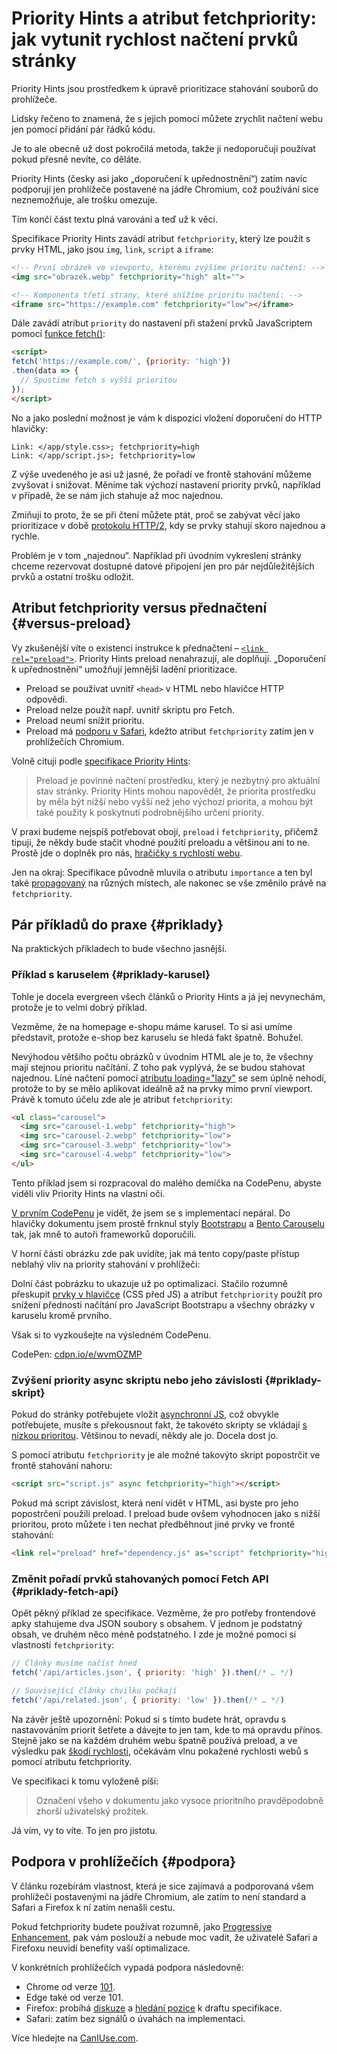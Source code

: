 # Priority Hints a atribut fetchpriority: jak vytunit rychlost načtení prvků stránky

Priority Hints jsou prostředkem k úpravě prioritizace stahování souborů do prohlížeče.

Lidsky řečeno to znamená, že s jejich pomocí můžete zrychlit načtení webu jen pomocí přidání pár řádků kódu.

<!-- AdSnippet -->

Je to ale obecně už dost pokročilá metoda, takže ji nedoporučuji používat pokud přesně nevíte, co děláte.

Priority Hints (česky asi jako „doporučení k upřednostnění“) zatím navíc podporují jen prohlížeče postavené na jádře Chromium, což používání sice neznemožňuje, ale trošku omezuje.

Tím končí část textu plná varování a teď už k věci.

Specifikace Priority Hints zavádí atribut `fetchpriority`, který lze použít s prvky HTML, jako jsou `img`, `link`, `script` a `iframe`:

```html
<!-- První obrázek ve viewportu, kterému zvýšíme prioritu načtení: -->
<img src="obrazek.webp" fetchpriority="high" alt="">

<!-- Komponenta třetí strany, které snížíme prioritu načtení: -->
<iframe src="https://example.com" fetchpriority="low"></iframe>
```

Dále zavádí atribut `priority` do nastavení při stažení prvků JavaScriptem pomocí [funkce fetch()](https://developer.mozilla.org/en-US/docs/Web/API/fetch):

```html
<script>
fetch('https://example.com/', {priority: 'high'})
.then(data => {
  // Spustíme fetch s vyšší prioritou
});
</script>
```

No a jako poslední možnost je vám k dispozici vložení doporučení do HTTP hlavičky:

```text
Link: </app/style.css>; fetchpriority=high
Link: </app/script.js>; fetchpriority=low
```

Z výše uvedeného je asi už jasné, že pořadí ve frontě stahování můžeme zvyšovat i snižovat. Měníme tak výchozí nastavení priority prvků, například v případě, že se nám jich stahuje až moc najednou.

Zmiňuji to proto, že se při čtení můžete ptát, proč se zabývat věcí jako prioritizace v době [protokolu HTTP/2](http-2.md), kdy se prvky stahují skoro najednou a rychle.

Problém je v tom „najednou“. Například při úvodním vykreslení stránky chceme rezervovat dostupné datové připojení jen pro pár nejdůležitějších prvků a ostatní trošku odložit.

## Atribut fetchpriority versus přednačtení {#versus-preload}

Vy zkušenější víte o existenci instrukce k přednačtení – [`<link rel="preload">`](preload.md). Priority Hints preload nenahrazují, ale doplňují. „Doporučení k upřednostnění“ umožňují jemnější ladění prioritizace.

* Preload se používat uvnitř `<head>` v HTML nebo hlavičce HTTP odpovědi.
* Preload nelze použít např. uvnitř skriptu pro Fetch.
* Preload neumí snížit prioritu.
* Preload má [podporu v Safari](preload.md#prohlizece), kdežto atribut `fetchpriority` zatím jen v prohlížečích Chromium.

Volně cituji podle [specifikace Priority Hints](https://wicg.github.io/priority-hints/):

> Preload je povinné načtení prostředku, který je nezbytný pro aktuální stav stránky. Priority Hints mohou napovědět, že priorita prostředku by měla být nižší nebo vyšší než jeho výchozí priorita, a mohou být také použity k poskytnutí podrobnějšího určení priority.

V praxi budeme nejspíš potřebovat obojí, `preload` i `fetchpriority`, přičemž tipuji, že někdy bude stačit vhodné použití preloadu a většinou ani to ne. Prostě jde o doplněk pro nás, [hračičky s rychlostí webu](https://www.pagespeed.cz/).

<!-- AdSnippet -->

Jen na okraj: Specifikace původně mluvila o atributu `importance` a ten byl také [propagovaný](https://twitter.com/addyosmani/status/1087614725809160192) na různých místech, ale nakonec se vše změnilo právě na `fetchpriority`.

## Pár příkladů do praxe {#priklady}

Na praktických příkladech to bude všechno jasnější.

### Příklad s karuselem {#priklady-karusel}

Tohle je docela evergreen všech článků o Priority Hints a já jej nevynechám, protože je to velmi dobrý příklad.

Vezměme, že na homepage e-shopu máme karusel. To si asi umíme představit, protože e-shop bez karuselu se hledá fakt špatně. Bohužel.

Nevýhodou většího počtu obrázků v úvodním HTML ale je to, že všechny mají stejnou prioritu načítání. Z toho pak vyplývá, že se budou stahovat najednou. Líné načtení pomocí [atributu loading="lazy"](lazy-loading-obrazku.md) se sem úplně nehodí, protože to by se mělo aplikovat ideálně až na prvky mimo první viewport. Právě k tomuto účelu zde ale je atribut `fetchpriority`:

```html
<ul class="carousel">
  <img src="carousel-1.webp" fetchpriority="high">
  <img src="carousel-2.webp" fetchpriority="low">
  <img src="carousel-3.webp" fetchpriority="low">
  <img src="carousel-4.webp" fetchpriority="low">
</ul>
```

Tento příklad jsem si rozpracoval do malého demíčka na CodePenu, abyste viděli vliv Priority Hints na vlastní oči.

[V prvním CodePenu](https://codepen.io/machal/pen/MWVxxMq) je vidět, že jsem se s implementací nepáral. Do hlavičky dokumentu jsem prostě frnknul styly [Bootstrapu](https://getbootstrap.com/docs/5.2/getting-started/download/) a [Bento Carouselu](https://bentojs.dev/components/bento-carousel/) tak, jak mně to autoři frameworků doporučili.

V horní části obrázku zde pak uvidíte, jak má tento copy/paste přístup neblahý vliv na priority stahování v prohlížeči:

<!-- <figure>
<img src="../dist/images/original/priority-hints-carousel.jpg" width="1600" height="900" alt="Jak atribut fetchpriority změní pořadí stahování prvků ve stránce">
<figcaption markdown="1">
Jak atribut fetchpriority změní pořadí stahování prvků ve stránce.
</figcaption>
</figure> -->

Dolní část pobrázku to ukazuje už po optimalizaci. Stačilo rozumně přeskupit [prvky v hlavičce](https://www.pagespeed.cz/blog/srovnejte-si-to-v-head) (CSS před JS) a atribut `fetchpriority` použít pro snížení přednosti načítání pro JavaScript Bootstrapu a všechny obrázky v karuselu kromě prvního.

Však si to vyzkoušejte na výsledném CodePenu.

CodePen: [cdpn.io/e/wvmOZMP](https://codepen.io/machal/pen/wvmOZMP)

### Zvýšení priority async skriptu nebo jeho závislosti {#priklady-skript}

Pokud do stránky potřebujete vložit [asynchronní JS](js-async-defer-module.md), což obvykle potřebujete, musíte s překousnout fakt, že takovéto skripty se vkládají [s nízkou prioritou](js-priority.md). Většinou to nevadí, někdy ale jo. Docela dost jo.

S pomocí atributu `fetchpriority` je ale možné takovýto skript popostrčit ve frontě stahování nahoru:

```html
<script src="script.js" async fetchpriority="high"></script>
```

Pokud má script závislost, která není vidět v HTML, asi byste pro jeho popostrčení použili preload. I preload bude ovšem vyhodnocen jako s nižší prioritou, proto můžete i ten nechat předběhnout jiné prvky ve frontě stahování:

```html
<link rel="preload" href="dependency.js" as="script" fetchpriority="high">
```

### Změnit pořadí prvků stahovaných pomocí Fetch API  {#priklady-fetch-api}

Opět pěkný příklad ze specifikace. Vezměme, že pro potřeby frontendové apky stahujeme dva JSON soubory s obsahem. V jednom je podstatný obsah, ve druhém něco méně podstatného. I zde je možné pomoci si vlastností `fetchpriority`:

```js
// Články musíme načíst hned
fetch('/api/articles.json', { priority: 'high' }).then(/* … */)

// Související články chvilku počkají
fetch('/api/related.json', { priority: 'low' }).then(/* … */)
```

Na závěr ještě upozornění: Pokud si s tímto budete hrát, opravdu s nastavováním priorit šetřete a dávejte to jen tam, kde to má opravdu přínos. Stejně jako se na každém druhém webu špatně používá preload, a ve výsledku pak [škodí rychlosti](https://blog.webpagetest.org/posts/removing-unused-preloads-on-festival-foods/), očekávám vlnu pokažené rychlosti webů s pomocí atributu fetchpriority.

Ve specifikaci k tomu vyloženě píší:

> Označení všeho v dokumentu jako vysoce prioritního pravděpodobně zhorší uživatelský prožitek.

Já vím, vy to víte. To jen pro jistotu.

## Podpora v prohlížečích {#podpora}

V článku rozebírám vlastnost, která je sice zajímavá a podporovaná všem prohlížeči postavenými na jádře Chromium, ale zatím to není standard a Safari a Firefox k ní zatím nenašli cestu.

Pokud fetchpriority budete používat rozumně, jako [Progressive Enhancement](https://zdrojak.cz/clanky/graceful-degradation-vs-progressive-enhancement/), pak vám poslouží a nebude moc vadit, že uživatelé Safari a Firefoxu neuvidí benefity vaší optimalizace.

V konkrétních prohlížečích vypadá podpora následovně:

* Chrome od verze [101](https://chromestatus.com/feature/5273474901737472).
* Edge také od verze 101.
* Firefox: probíhá [diskuze](https://github.com/mozilla/standards-positions/issues/25) a [hledání pozice](https://github.com/mozilla/standards-positions/issues/606) k draftu specifikace.
* Safari: zatím bez signálů o úvahách na implementaci.

Více hledejte na [CanIUse.com](https://caniuse.com/mdn-html_elements_img_fetchpriority).

<!-- AdSnippet -->